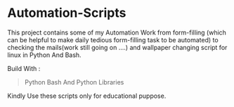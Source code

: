 # Automation-Scripts
This project contains some of my Automation Work from form-filling (which can be helpful to make daily tedious form-filling task to be automated)  to checking the mails(work still going on ....) and wallpaper changing script for linux in Python And Bash.

Build With : 

> Python
> Bash
> And Python Libraries

Kindly Use these scripts only for educational puppose.
